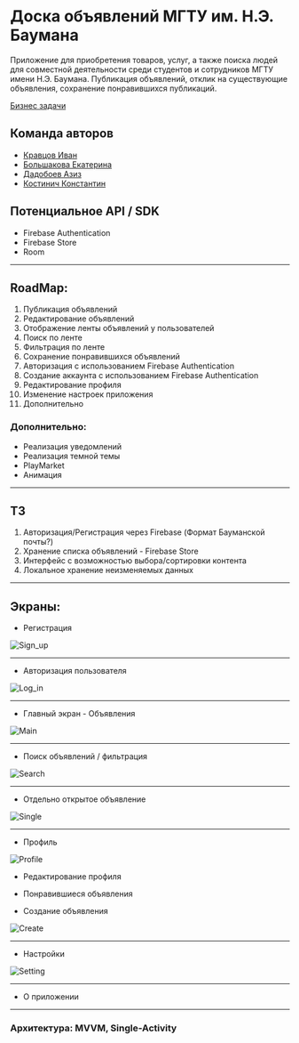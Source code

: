 # Доска объявлений МГТУ им. Н.Э. Баумана

Приложение для приобретения товаров, услуг, а также поиска людей для совместной деятельности среди студентов и сотрудников МГТУ имени Н.Э. Баумана.
Публикация объявлений, отклик на существующие объявления, сохранение понравившихся публикаций.

[Бизнес задачи](https://github.com/ololo534/bulletin-board/wiki)
## Команда авторов

- [Кравцов Иван](https://github.com/ololo534)
- [Большакова Екатерина](https://github.com/bkatya2001)
- [Дадобоев Азиз](https://github.com/Aziz-Dadoboev)
- [Костинич Константин](https://github.com/Kostich31)


## Потенциальное API / SDK

 - Firebase Authentication
 - Firebase Store
 - Room

***

## RoadMap:

1. Публикация объявлений
2. Редактирование объявлений
3. Отображение ленты объявлений у пользователей
4. Поиск по ленте
5. Фильтрация по ленте
6. Сохранение понравившихся объявлений
7. Авторизация с использованием Firebase Authentication
8. Создание аккаунта с использованием Firebase Authentication
9. Редактирование профиля
10. Изменение настроек приложения
11. Дополнительно

 ### Дополнительно:

 - Реализация уведомлений
 - Реализация темной темы
 - PlayMarket
 - Анимация

***

## ТЗ

 1. Авторизация/Регистрация через Firebase (Формат Бауманской почты?)
 2. Хранение списка объявлений - Firebase Store
 3. Интерфейс с возможностью выбора/сортировки контента
 4. Локальное хранение неизменяемых данных

***

 ## Экраны:

  - Регистрация

  ![Sign_up](/image/sign_up.png)
***
  - Авторизация пользователя

  ![Log_in](/image/log_in.png)
***
  - Главный экран - Объявления

  ![Main](/image/bulletin_board.png)
***
  - Поиск объявлений / фильтрация

  ![Search](/image/search.png)
***
  - Отдельно открытое объявление

  ![Single](/image/single.png)
***
  - Профиль

  ![Profile](/image/profile.png)

  - Редактирование профиля

  - Понравившиеся объявления

  - Создание объявления

  ![Create](/image/create.png)
***
  - Настройки

  ![Setting](/image/settings.png)
***
  - О приложении

***

  ### Архитектура: MVVM, Single-Activity
